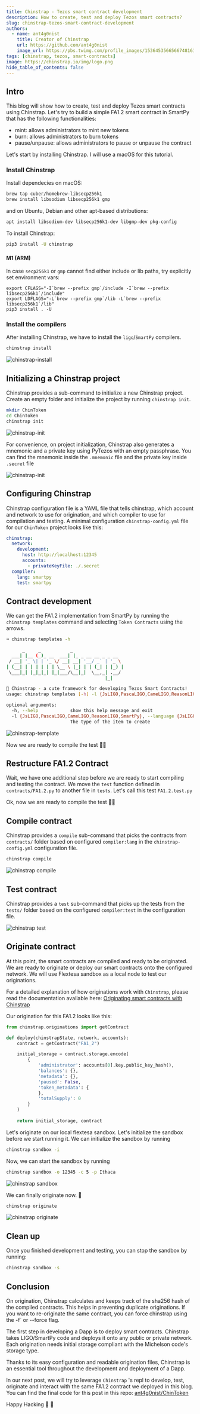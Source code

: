 ```yaml
---
title: Chinstrap - Tezos smart contract development
description: How to create, test and deploy Tezos smart contracts?
slug: chinstrap-tezos-smart-contract-development
authors:
  - name: ant4g0nist
    title: Creator of Chinstrap
    url: https://github.com/ant4g0nist
    image_url: https://pbs.twimg.com/profile_images/1536453566566748161/RTjM3OCI_400x400.jpg
tags: [chinstrap, tezos, smart-contracts]
image: https://chinstrap.io/img/logo.png
hide_table_of_contents: false
---
```



## Intro

This blog will show how to create, test and deploy Tezos smart contracts using Chinstrap. 
Let's try to build a simple FA1.2 smart contract in SmartPy that has the following functionalities:

* mint: allows administrators to mint new tokens
* burn: allows administrators to burn tokens
* pause/unpause: allows administrators to pause or unpause the contract

Let's start by installing Chinstrap. I will use a macOS for this tutorial.

### Install Chinstrap

Install dependecies on macOS:

```sh
brew tap cuber/homebrew-libsecp256k1
brew install libsodium libsecp256k1 gmp
```

and on Ubuntu, Debian and other apt-based distributions:

```sh
apt install libsodium-dev libsecp256k1-dev libgmp-dev pkg-config
```

To install Chinstrap:

```sh
pip3 install -U chinstrap
```


#### M1 (ARM)
In case `secp256k1` or `gmp` cannot find either include or lib paths, try explicitly set environment vars:

```
export CFLAGS="-I`brew --prefix gmp`/include -I`brew --prefix libsecp256k1`/include"
export LDFLAGS="-L`brew --prefix gmp`/lib -L`brew --prefix libsecp256k1`/lib"
pip3 install . -U 
```

### Install the compilers 
After installing Chinstrap, we have to install the `ligo`/`SmartPy` compilers. 

```sh
chinstrap install
```

![chinstrap-install](/img/chinstrap-install.png)

## Initializing a Chinstrap project
Chinstrap provides a sub-command to initialize a new Chinstrap project. Create an empty folder and initialize the project by running `chinstrap init`.

```sh
mkdir ChinToken
cd ChinToken
chinstrap init
```

![chinstrap-init](/img/chinstrap-init.png)

For convenience, on project initialization, Chinstrap also generates a mnemonic and a private key using PyTezos with an empty passphrase. You can find the mnemonic inside the `.mnemonic` file and the private key inside `.secret` file

![chinstrap-init](/img/chinstrap-secret.png)

## Configuring Chinstrap

Chinstrap configuration file is a YAML file that tells chinstrap, which account and network to use for origination, and which compiler to use for compilation and testing. A minimal configuration `chinstrap-config.yml` file for our `ChinToken` project looks like this:

```yaml
chinstrap:
  network:
    development:
      host: http://localhost:12345
      accounts:
        - privateKeyFile: ./.secret
  compiler:
    lang: smartpy
    test: smartpy
```

## Contract development
We can get the FA1.2 implementation from SmartPy by running the `chinstrap templates` command and selecting `Token Contracts` using the arrows.

```sh
➜ chinstrap templates -h

      _     _           _
  ___| |__ (_)_ __  ___| |_ _ __ __ _ _ __
 / __| '_ \| | '_ \/ __| __| '__/ _` | '_ \
| (__| | | | | | | \__ \ |_| | | (_| | |_) |
 \___|_| |_|_|_| |_|___/\__|_|  \__,_| .__/
                                     |_|

🐧 Chinstrap - a cute framework for developing Tezos Smart Contracts!
usage: chinstrap templates [-h] -l {JsLIGO,PascaLIGO,CameLIGO,ReasonLIGO,SmartPy}

optional arguments:
  -h, --help            show this help message and exit
  -l {JsLIGO,PascaLIGO,CameLIGO,ReasonLIGO,SmartPy}, --language {JsLIGO,PascaLIGO,CameLIGO,ReasonLIGO,SmartPy}
                        The type of the item to create
```

![chinstrap-template](/img/chinstrap-template.png)

Now we are ready to compile the test 🕺💃


## Restructure FA1.2 Contract
Wait, we have one additional step before we are ready to start compiling and testing the contract. We move the `test` function defined in `contracts/FA1.2.py` to another file in `tests`. Let's call this test `FA1.2.test.py`

Ok, now we are ready to compile the test 🕺💃

## Compile contract

Chinstrap provides a `compile` sub-command that picks the contracts from `contracts/` folder based on configured `compiler:lang` in the `chinstrap-config.yml` configuration file.

```sh
chinstrap compile
```

![chinstrap compile](/img/chinstrap-compile.png)

## Test contract

Chinstrap provides a `test` sub-command that picks up the tests from the `tests/` folder based on the configured `compiler:test` in the configuration file.

![chinstrap test](/img/chinstrap-test.png)

## Originate contract

At this point, the smart contracts are compiled and ready to be originated. We are ready to originate or deploy our smart contracts onto the configured network. We will use Flextesa sandbox as a local node to test our originations. 

For a detailed explanation of how originations work with `Chinstrap`, please read the documentation available here: [Originating smart contracts with Chinstrap](https://chinstrap.io/docs/origination)

Our origination for this FA1.2 looks like this:

```py
from chinstrap.originations import getContract

def deploy(chinstrapState, network, accounts):
    contract = getContract("FA1_2")

    initial_storage = contract.storage.encode(
        {
            'administrator': accounts[0].key.public_key_hash(), 
            'balances': {}, 
            'metadata': {}, 
            'paused': False, 
            'token_metadata': {
            }, 
            'totalSupply': 0
        }
    )
    
    return initial_storage, contract

```

Let's originate on our local flextesa sandbox. 
Let's initialize the sandbox before we start running it. We can initialize the sandbox by running

```sh
chinstrap sandbox -i
```

Now, we can start the sandbox by running

```sh
chinstrap sandbox -o 12345 -c 5 -p Ithaca
```

![chinstrap sandbox](/img/chinstrap-sandbox.png)


We can finally originate now. 🎉

```sh
chinstrap originate
```

![chinstrap originate](/img/chinstrap-originate.png)


## Clean up
Once you finished development and testing, you can stop the sandbox by running:

```sh
chinstrap sandbox -s
```

## Conclusion
On origination, Chinstrap calculates and keeps track of the sha256 hash of the compiled contracts. This helps in preventing duplicate originations. If you want to re-originate the same contract, you can force chinstrap using the -f` or --force flag.

The first step in developing a Dapp is to deploy smart contracts. Chinstrap takes LIGO/SmartPy code and deploys it onto any public or private network. Each origination needs initial storage compliant with the Michelson code's storage type.

Thanks to its easy configuration and readable origination files, Chinstrap is an essential tool throughout the development and deployment of a Dapp. 

In our next post, we will try to leverage `Chinstrap` 's repl to develop, test, originate and interact with the same FA1.2 contract we deployed in this blog. You can find the final code for this post in this repo: [ant4g0nist/ChinToken](https://github.com/ant4g0nist/ChinToken)

Happy Hacking 👾 🎉



